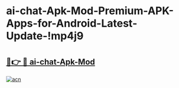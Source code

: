 # ai-chat-Apk-Mod-Premium-APK-Apps-for-Android-Latest-Update-!mp4j9

# <h2><a href="https://hi7kv7.esa.edu.pl?title=ai-chat-Apk-Mod&ref=mp4j9">🔗👉 🔴 ai-chat-Apk-Mod</a></h2>

[![acn](https://github.com/user-attachments/assets/0f9c940e-d8b0-45ae-aac7-cd30a18b3e1c)](https://hi7kv7.esa.edu.pl?title=ai-chat-Apk-Mod&ref=mp4j9)

